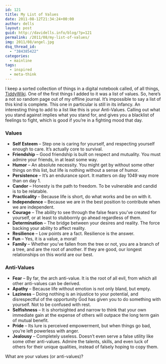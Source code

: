 ```yaml
---
id: 121
title: My List of Values
date: 2011-08-12T21:34:24+00:00
author: dells
layout: post
guid: http://davidells.info/blog/?p=121
permalink: /2011/08/my-list-of-values/
img: 2011/08/angel.jpg
dsq_thread_id:
  - "384385422"
categories:
  - mainline
tags:
  - inspired
  - meta-think
---
```


I keep a sorted collection of things in a digital notebook called, of all things, [TiddyWiki](http://www.tiddlywiki.com/). One of the first things I added to it was a list of values. So, here&#8217;s a not so random page out of my offline journal. It&#8217;s impossible to say a list of this kind is complete. This one in particular is still in its infancy. An interesting thing to add to a list like this is your Anti-Values. Calling out what you stand against implies what you stand for, and gives you a blacklist of feelings to fight, which is good if you&#8217;re in a fighting mood that day.

### Values

  * **Self Esteem** &#8211; Step one is caring for yourself, and respecting yourself enough to care. It&#8217;s actually core to survival.
  * **Friendship** &#8211; Good friendship is built on respect and mutuality. You must admire your friends, in at least some way.
  * **Humor** &#8211; An absolute necessity. You might get by without some other things on this list, but life is nothing without a sense of humor.
  * **Persistence** &#8211; It&#8217;s an endurance sport. It matters on day 1049 way more than on day 1.
  * **Candor** &#8211; Honesty is the path to freedom. To be vulnerable and candid is to be relatable.
  * **Practicality** &#8211; Because life is short, do what works and be on with it.
  * **Independence** &#8211; Because we are in the best position to contribute when we are independent.
  * **Courage** &#8211; The ability to see through the false fears you&#8217;ve created for yourself, or at least to stubbornly go ahead regardless of them.
  * **Determination** &#8211; The bridge between your desires and reality. The force backing your ability to affect reality.
  * **Resilience** &#8211; Low points are a fact. Resilience is the answer.
  * **Fun** &#8211; Yes, it is a value, a moral!
  * **Family** &#8211; Whether you&#8217;ve fallen from the tree or not, you are a branch of a tree, and are the root of another. If they are good, our longest relationships on this world are our best.

### Anti-Values

  * **Fear** &#8211; By far, the arch anti-value. It is the root of all evil, from which all other anti-values can be derived.
  * **Apathy** &#8211; Because life without emotion is not only bland, but empty.
  * **Laziness** &#8211; Doing nothing is an injustice to your potential, and disrespectful of the opportunity God has given you to do something with yourself. Not to be confused with rest.
  * **Selfishness** &#8211; It is shortsighted and narrow to think that your own immediate gain at the expense of others will outpace the long term gain of mutual benefit.
  * **Pride** &#8211; Its lure is perceived empowerment, but when things go bad, you&#8217;re left powerless with anger.
  * **Jealousy** &#8211; Completely useless. Doesn&#8217;t even serve a false utility like some other anti-values. Admire the talents, skills, and even luck of others for their unique qualities, instead of falsely hoping to copy them.

What are your values (or anti-values)?